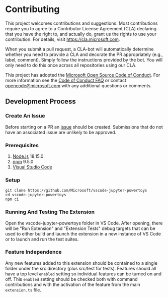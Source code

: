 # Contributing

This project welcomes contributions and suggestions. Most contributions require you to
agree to a Contributor License Agreement (CLA) declaring that you have the right to,
and actually do, grant us the rights to use your contribution. For details, visit
https://cla.microsoft.com.

When you submit a pull request, a CLA-bot will automatically determine whether you need
to provide a CLA and decorate the PR appropriately (e.g., label, comment). Simply follow the
instructions provided by the bot. You will only need to do this once across all repositories using our CLA.

This project has adopted the [Microsoft Open Source Code of Conduct](https://opensource.microsoft.com/codeofconduct/).
For more information see the [Code of Conduct FAQ](https://opensource.microsoft.com/codeofconduct/faq/)
or contact [opencode@microsoft.com](mailto:opencode@microsoft.com) with any additional questions or comments.

## Development Process

### Create An Issue
Before starting on a PR an [issue](https://github.com/microsoft/vscode-jupyter-powertoys/issues) should be created.
Submissions that do not have an associated issue are unlikely to be approved.

### Prerequisites
1. [Node.js](https://nodejs.org/) 18.15.0
2. [npm](https://www.npmjs.com/) 9.5.0
3. [Visual Studio Code](https://code.visualstudio.com/)

### Setup
```shell
git clone https://github.com/Microsoft/vscode-jupyter-powertoys
cd vscode-jupyter-powertoys
npm ci
```

### Running And Testing The Extension
Open the vscode-jupyter-powertoys folder in VS Code. After opening, there will be "Run Extension" and "Extension Tests"
debug targets that can be used to either build and launch the extension in a new instance of VS Code or to launch and
run the test suites.

### Feature Independence
Any new features added to this extension should be contained to a single folder under the src directory (plus src/test for tests).
Features should all have a top level `enabled` setting so individual features can be turned on and off. This `enabled` setting should
be checked both with command contributions and with the activation of the feature from the main `extension.ts` file.
